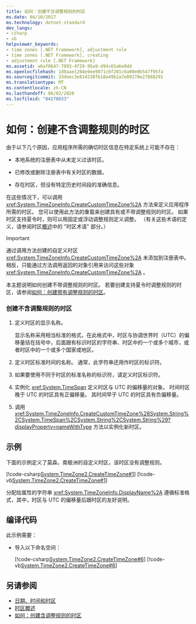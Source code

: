 ```yaml
---
title: 如何：创建不含调整规则的时区
ms.date: 04/10/2017
ms.technology: dotnet-standard
dev_langs:
- csharp
- vb
helpviewer_keywords:
- time zones [.NET Framework], adjustment rule
- time zones [.NET Framework], creating
- adjustment rule [.NET Framework]
ms.assetid: a6af8647-7893-4f29-95a9-d94c65a6e8dd
ms.openlocfilehash: 1d8aae1284e9ee9871c6f201c6a00e0b547f95fa
ms.sourcegitcommit: 33deec3e814238fb18a49b2a7e89278e27888291
ms.translationtype: MT
ms.contentlocale: zh-CN
ms.lasthandoff: 06/02/2020
ms.locfileid: "84278033"
---
```

# <a name="how-to-create-time-zones-without-adjustment-rules"></a>如何：创建不含调整规则的时区

由于以下几个原因，应用程序所需的确切时区信息在特定系统上可能不存在：

- 本地系统的注册表中从未定义过该时区。

- 已修改或删除注册表中有关时区的数据。

- 存在时区，但没有特定历史时间段的准确信息。

在这些情况下，可以调用 <xref:System.TimeZoneInfo.CreateCustomTimeZone%2A> 方法来定义应用程序所需的时区。 您可以使用此方法的重载来创建具有或不带调整规则的时区。 如果时区支持夏令时，则可以用固定或浮动调整规则定义调整。 （有关这些术语的定义，请参阅时区[概述](time-zone-overview.md)中的 "时区术语" 部分。）

> [!IMPORTANT]
> 通过调用方法创建的自定义时区 <xref:System.TimeZoneInfo.CreateCustomTimeZone%2A> 未添加到注册表中。 相反，只能通过方法调用返回的对象引用来访问这些对象 <xref:System.TimeZoneInfo.CreateCustomTimeZone%2A> 。

本主题说明如何创建不带调整规则的时区。 若要创建支持夏令时调整规则的时区，请参阅[如何：创建带有调整规则的时区](create-time-zones-with-adjustment-rules.md)。

### <a name="to-create-a-time-zone-without-adjustment-rules"></a>创建不含调整规则的时区

1. 定义时区的显示名称。

   显示名称采用相当标准的格式，在此格式中，时区与协调世界时（UTC）的偏移量括在括号中，后面跟有标识时区的字符串、时区中的一个或多个城市，或者时区中的一个或多个国家或地区。

2. 定义时区标准时间的名称。 通常，此字符串还用作时区的标识符。

3. 如果要使用不同于时区的标准名称的标识符，请定义时区标识符。

4. 实例化 <xref:System.TimeSpan> 定义时区与 UTC 的偏移量的对象。 时间时区晚于 UTC 的时区具有正偏移量。 其时间早于 UTC 的时区具有负偏移量。

5. 调用 <xref:System.TimeZoneInfo.CreateCustomTimeZone%28System.String%2CSystem.TimeSpan%2CSystem.String%2CSystem.String%29?displayProperty=nameWithType> 方法以实例化新时区。

## <a name="example"></a>示例

下面的示例定义了莫森，南极洲的自定义时区，该时区没有调整规则。

[!code-csharp[System.TimeZone2.CreateTimeZone#1](../../../samples/snippets/csharp/VS_Snippets_CLR_System/system.TimeZone2.CreateTimeZone/cs/System.TimeZone2.CreateTimeZone.cs#1)]
[!code-vb[System.TimeZone2.CreateTimeZone#1](../../../samples/snippets/visualbasic/VS_Snippets_CLR_System/system.TimeZone2.CreateTimeZone/vb/System.TimeZone2.CreateTimeZone.vb#1)]

分配给属性的字符串 <xref:System.TimeZoneInfo.DisplayName%2A> 遵循标准格式，其中，时区与 UTC 的偏移量后跟时区的友好说明。

## <a name="compiling-the-code"></a>编译代码

此示例需要：

- 导入以下命名空间：

  [!code-csharp[System.TimeZone2.CreateTimeZone#6](../../../samples/snippets/csharp/VS_Snippets_CLR_System/system.TimeZone2.CreateTimeZone/cs/System.TimeZone2.CreateTimeZone.cs#6)]
  [!code-vb[System.TimeZone2.CreateTimeZone#6](../../../samples/snippets/visualbasic/VS_Snippets_CLR_System/system.TimeZone2.CreateTimeZone/vb/System.TimeZone2.CreateTimeZone.vb#6)]

## <a name="see-also"></a>另请参阅

- [日期、时间和时区](index.md)
- [时区概述](time-zone-overview.md)
- [如何：创建含调整规则的时区](create-time-zones-with-adjustment-rules.md)
